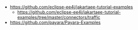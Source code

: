* https://github.com/eclipse-ee4j/jakartaee-tutorial-examples
   * https://github.com/eclipse-ee4j/jakartaee-tutorial-examples/tree/master/connectors/traffic 
* https://github.com/payara/Payara-Examples